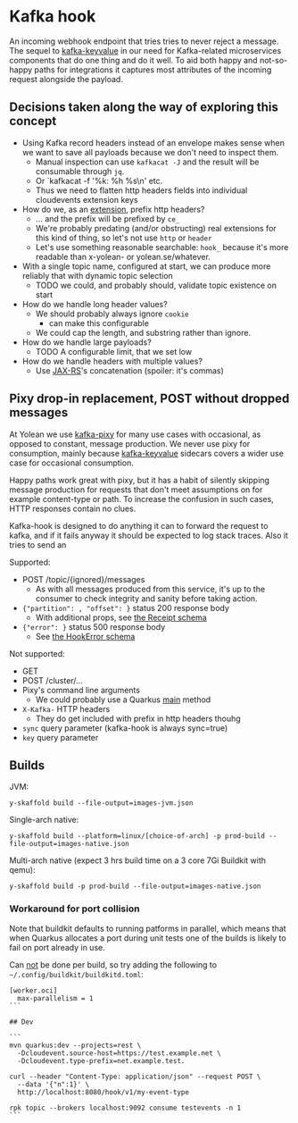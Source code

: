 # Kafka hook

An incoming webhook endpoint that tries tries to never reject a message.
The sequel to [kafka-keyvalue](https://github.com/Yolean/kafka-keyvalue) in our need
for Kafka-related microservices components that do one thing and do it well.
To aid both happy and not-so-happy paths for integrations it captures most attributes of the incoming request alongside the payload.

## Decisions taken along the way of exploring this concept

 * Using Kafka record headers instead of an envelope makes sense when we want to save all payloads because we don't need to inspect them.
   - Manual inspection can use `kafkacat -J` and the result will be consumable through `jq`.
   - Or `kafkacat -f '%k: %h %s\n' etc.
   - Thus we need to flatten http headers fields into individual cloudevents extension keys
 * How do we, as an [extension](), prefix http headers?
   - ... and the prefix will be prefixed by `ce_`
   - We're probably predating (and/or obstructing) real extensions for this kind of thing, so let's not use `http` or `header`
   - Let's use something reasonable searchable:
     `hook_` because it's more readable than x-yolean- or yolean.se/whatever.
 * With a single topic name, configured at start, we can produce more reliably that with dynamic topic selection
   - TODO we could, and probably should, validate topic existence on start
 * How do we handle long header values?
   - We should probably always ignore `cookie`
     - can make this configurable
   - We could cap the length, and substring rather than ignore.
 * How do we handle large payloads?
   - TODO A configurable limit, that we set low
 * How do we handle headers with multiple values?
   - Use [JAX-RS](https://jax-rs.github.io/apidocs/2.1/javax/ws/rs/core/HttpHeaders.html#getHeaderString-java.lang.String-)'s concatenation (spoiler: it's commas)

## Pixy drop-in replacement, POST without dropped messages

At Yolean we use [kafka-pixy](https://github.com/mailgun/kafka-pixy) for many use cases with occasional, as opposed to constant, message production.
We never use pixy for consumption,
mainly because [kafka-keyvalue](https://github.com/Yolean/kafka-keyvalue) sidecars covers a wider use case for occasional consumption.

Happy paths work great with pixy,
but it has a habit of silently skipping message production for requests that don't meet assumptions on for example content-type or path.
To increase the confusion in such cases, HTTP responses contain no clues.

Kafka-hook is designed to do anything it can to forward the request to kafka,
and if it fails anyway it should be expected to log stack traces.
Also it tries to send an

Supported:
 - POST /topic/{ignored}/messages
   - As with all messages produced from this service,
     it's up to the consumer to check integrity and sanity before taking action.
 - `{"partition": , "offset": }` status 200 response body
   - With additional props, see [the Receipt schema](./src/main/resources/v1-schema/Receipt.yaml)
 - `{"error": }` status 500 response body
   - See [the HookError schema](./src/main/resources/v1-schema/HookError.yaml)

Not supported:
 - GET
 - POST /cluster/...
 - Pixy's command line arguments
   - We could probably use a Quarkus [main](https://quarkus.io/guides/lifecycle#the-main-method) method
 - `X-Kafka-` HTTP headers
   - They do get included with prefix in http headers thouhg
 - `sync` query parameter (kafka-hook is always sync=true)
 - `key` query parameter

## Builds

JVM:

```
y-skaffold build --file-output=images-jvm.json
```

Single-arch native:

```
y-skaffold build --platform=linux/[choice-of-arch] -p prod-build --file-output=images-native.json
```

Multi-arch native
(expect 3 hrs build time on a 3 core 7Gi Buildkit with qemu):

```
y-skaffold build -p prod-build --file-output=images-native.json
```

### Workaround for port collision

Note that buildkit defaults to running patforms in parallel,
which means that when Quarkus allocates a port during unit tests
one of the builds is likely to fail on port already in use.

Can [not](https://github.com/moby/buildkit/issues/1032#issuecomment-938253351) be done per build,
so try adding the following to `~/.config/buildkit/buildkitd.toml`:

````
[worker.oci]
  max-parallelism = 1
```

## Dev

```
mvn quarkus:dev --projects=rest \
  -Dcloudevent.source-host=https://test.example.net \
  -Dcloudevent.type-prefix=net.example.test.

curl --header "Content-Type: application/json" --request POST \
  --data '{"n":1}' \
  http://localhost:8080/hook/v1/my-event-type

rpk topic --brokers localhost:9092 consume testevents -n 1
```
